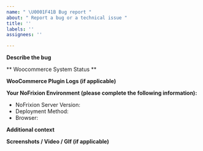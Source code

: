 ```yaml
---
name: " \U0001F41B Bug report "
about: " Report a bug or a technical issue "
title: ''
labels: ''
assignees: ''

---
```


<!--
Thank you for reporting a technical issue.

This issue tracker is only for NoFrixion For WooCommerce bug reports and problems. Documentation is available here https://docs.btcpayserver.org/integrations/woocommerce

Before submitting a bug report, check if your Woocommerce store is https, try disabling all plugins to make sure there's no conflict. If it's a pairing problem, try using different browser and disable heavy security plugins.

If you're getting checkout error, make sure that your NoFrixion Server is 100% synced and that you've set up your wallet https://docs.btcpayserver.org/WalletSetup/

Please fill in as much of the template below as you're able.
-->

**Describe the bug**

<!--A clear and concise description of what the bug is.-->


** Woocommerce System Status **


<!--[You can find this and copy from Woocommerce>Status>System Status ,and paste it here by obscuring any private information]-->


**WooCommerce Plugin Logs (if applicable)**

<!--[You can find plugin logs in Woocommerce > Settings > Payments > NoFrixion > Debug Log -->


**Your NoFrixion Environment (please complete the following information):**

- NoFrixion Server Version:    <!--[available in the right bottom corner of footer] -->
- Deployment Method:        <!--[e.g. Docker, Manual, Third-Party-host]-->
- Browser:                  <!--[e.g. Chrome, Safari]-->


**Additional context**

<!--Add any other context about the problem here.-->

**Screenshots / Video / GIf (if applicable)**

<!--If your problem is better explained visually, please add a screenshot or record a video.-->
